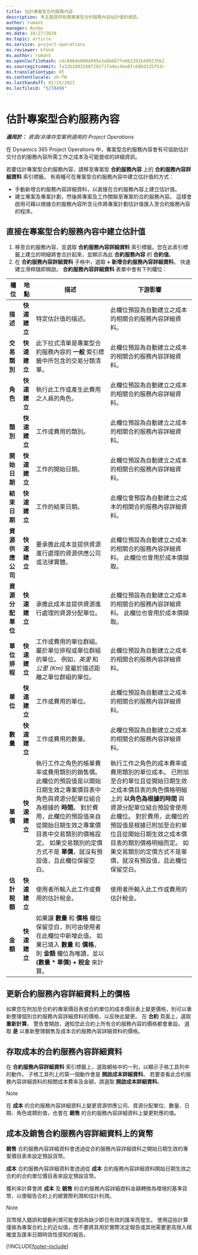 ```yaml
---
title: 估計專案型合約服務內容
description: 本主題提供有關專案型合約服務內容估計值的資訊。
author: rumant
manager: Annbe
ms.date: 10/27/2020
ms.topic: article
ms.service: project-operations
ms.reviewer: kfend
ms.author: rumant
ms.openlocfilehash: cdc8984e080d995e3a0b667fe662291b499235b2
ms.sourcegitcommit: fa32b1893286f20271fa4ec4be8fc68bd135f53c
ms.translationtype: HT
ms.contentlocale: zh-TW
ms.lasthandoff: 02/15/2021
ms.locfileid: "5278498"
---
```

# <a name="estimate-a-projectbased-contract-line"></a>估計專案型合約服務內容

_**適用於：** 資源/非庫存型案例適用的 Project Operations_ 

在 Dynamics 365 Project Operations 中，專案型合約服務內容會有可協助估計交付合約服務內容所需工作之成本及可能營收的詳細資訊。

若要估計專案型合約服務內容，請移至專案型 **合約服務內容** 上的 **合約服務內容詳細資料** 索引標籤。  有兩種可在專案型合約服務內容中建立估計值的方式：

   - 手動新增合約服務內容詳細資料，以直接在合約服務內容上建立估計值。
   - 建立專案及專案計劃，然後將專案及工作關聯至專案的合約服務內容。 這樣會啟用可藉以根據合約服務內容所含元件將專案計劃估計值匯入至合約服務內容的程序。

## <a name="create-an-estimate-directly-on-a-projectbased-contract-line"></a>直接在專案型合約服務內容中建立估計值

1. 移至合約服務內容，並選取 **合約服務內容詳細資料** 索引標籤。您在此索引標籤上建立的明細將會合計起來，並顯示為此 **合約服務內容** 的 **合約值**。 
2. 在 **合約服務內容詳細資料** 子格中，選取 **+ 新增合約服務內容詳細資料**。 快速建立滑桿隨即開啟。 **合約服務內容詳細資料** 表單中會有下列欄位：

| 欄位 | 地點 | 描述 | 下游影響 |
| --- | --- | --- | --- |
| **描述** | **快速建立** | 特定估計值的描述。 | 此欄位預設為自動建立之成本的相關合約服務內容詳細資料。 |
| **交易類別** | **快速建立** | 此下拉式清單是專案型合約服務內容的 **一般** 索引標籤中所包含的交易分類清單。 | 此欄位預設為自動建立之成本的相關合約服務內容詳細資料。 |
| **角色** | **快速建立** | 執行此工作或產生此費用之人員的角色。 | 此欄位預設為自動建立之成本的相關合約服務內容詳細資料。 |
| **類別** | **快速建立** | 工作或費用的類別。 | 此欄位預設為自動建立之成本的相關合約服務內容詳細資料。 |
| **開始日期** | **快速建立** | 工作的開始日期。 | 此欄位預設為自動建立之成本的相關合約服務內容詳細資料。 |
| **結束日期** | **快速建立** | 工作的結束日期。 | 此欄位會預設為自動建立之成本的相關合約服務內容詳細資料。 |
| **資源供應公司** | **快速建立** | 要承擔此成本並提供資源進行處理的資源供應公司或法律實體。 | 此欄位預設為自動建立之成本的相關合約服務內容詳細資料。 此欄位也會用於成本價擷取。 |
| **資源分配單位** | **快速建立** | 承擔此成本並提供資源進行處理的資源分配單位。 | 此欄位預設為自動建立之成本的相關合約服務內容詳細資料。 此欄位也會用於成本價擷取。 |
| **單位排程** | **快速建立** | 工作或費用的單位群組。 屬於單位排程或單位群組的單位。 例如，*英里* 和 *公里 (Km)* 是屬於描述距離之單位群組的單位。 | 此欄位預設為自動建立之成本的相關合約服務內容詳細資料。 |
| **單位** | **快速建立** | 工作或費用的單位。 | 此欄位預設為自動建立之成本的相關合約服務內容詳細資料。 |
| **數量** | **快速建立** | 工作或費用的數量。 | 此欄位預設為自動建立之成本的相關合約服務內容詳細資料。 |
| **單價** | **快速建立** | 執行工作之角色的帳單費率或費用類別的銷售價。 此欄位的預設值是以開始日期生效之專案價目表中角色與資源分配單位組合為根據的 **時間**。 對於費用，此欄位的預設值來自從開始日期生效之專案價目表中交易類別的價格設定。 如果交易類別的定價方式不是 **單價**，就沒有預設值，且此欄位保留空白。 | 執行工作之角色的成本費率或費用類別的單位成本。 已附加至合約單位且從開始日期生效之成本價目表的角色價格明細上的 **以角色為根據的時間** 與資源分配單位組合預設會使用此欄位。 對於費用，此欄位的預設值是根據已附加至合約單位且從開始日期生效之成本價目表的類別價格明細而定。 如果交易類別的定價方式不是單價，就沒有預設值，且此欄位保留空白。 |
| **估計稅額** | **快速建立** | 使用者所輸入此工作或費用的估計稅金。 | 使用者所輸入此工作或費用的估計稅金。 |
| **金額** | **快速建立** | 如果讓 **數量** 和 **價格** 欄位保留空白，則可由使用者在此欄位中新增此值。 如果已填入 **數量** 和 **價格**，則 **金額** 欄位為唯讀，並以 **(數量 \* 單價) + 稅金** 來計算。 | &nbsp; |

## <a name="update-prices-on-contract-line-details"></a>更新合約服務內容詳細資料上的價格

如果您在附加至合約的專案價目表或合約單位的成本價目表上變更價格，則可以重新整理個別合約服務內容詳細資料的價格，以反映此變更。 在 **合約** 頁面上，選取 **重新計算**。 警告會開啟，通知您此合約上所有合約服務內容的價格都會重設。 選取 **是** 以重新整理銷售及成本合約服務內容詳細資料的價格。

## <a name="access-contract-line-details-for-cost"></a>存取成本的合約服務內容詳細資料

在 **合約服務內容詳細資料** 索引標籤上，選取網格中的一列，以顯示子格工具列中的動作。 子格工具列上的第一個動作會是 **開啟成本詳細資料**。 若要查看此合約服務內容詳細資料的相關成本費率及金額，請選取 **開啟成本詳細資料**。 

> [!NOTE]
> 在 **成本** 的合約服務內容詳細資料上變更資源供應公司、資源分配單位、數量、日期、角色或類別值，也會在 **銷售** 的合約服務內容詳細資料上變更對應的值。

## <a name="currency-on-contract-line-details-for-cost-and-sales"></a>成本及銷售合約服務內容詳細資料上的貨幣

**銷售** 合約服務內容詳細資料會透過從合約服務內容詳細資料之開始日期生效的專案價目表來設定預設貨幣。

**成本** 合約服務內容詳細資料會透過從 **成本** 合約服務內容詳細資料開始日期生效之合約的合約單位價目表來設定預設貨幣。

獲利率計算會將 **成本** 及 **銷售** 的合約服務內容詳細資料金額轉換為環境的基準貨幣，以便報告合約上的總實際利潤和估計利潤。

> [!NOTE]
> 貨幣捨入錯誤和變動利潤可能會因為缺少即日有效的匯率而發生。 使用這些計算僅做為專案合約上的近似值，而不要將其用於實際法定報告或其他需要更高捨入精確度及匯率日期時效性感知的報告。


[!INCLUDE[footer-include](../includes/footer-banner.md)]